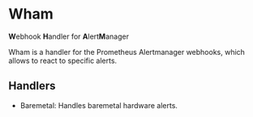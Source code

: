 # Wham
**W**ebhook **H**andler for **A**lert**M**anager

Wham is a handler for the Prometheus Alertmanager webhooks, which allows to react to specific alerts.


## Handlers

- Baremetal: Handles baremetal hardware alerts.
